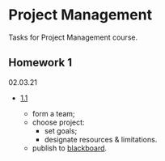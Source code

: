 # Project Management

Tasks for Project Management course.

## Homework 1

02.03.21

- [1.1](./ProductInvention/product_invention.pdf)

    - form a team;
    - choose project:
        - set goals;
        - designate resources & limitations.
    - publish to [blackboard](https://bb.spbu.ru/).

